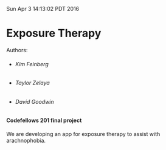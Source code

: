 Sun Apr  3 14:13:02 PDT 2016
# Exposure Therapy

Authors:
- ###### Kim Feinberg
- ###### Taylor Zelaya
- ###### David Goodwin

#### Codefellows 201 final project


We are developing an app for exposure therapy to assist with arachnophobia.
